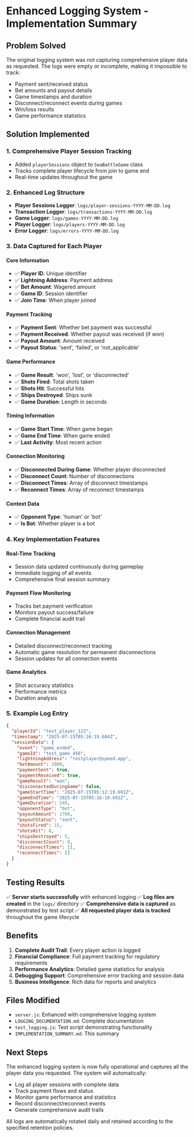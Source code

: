 # Enhanced Logging System - Implementation Summary

## Problem Solved
The original logging system was not capturing comprehensive player data as requested. The logs were empty or incomplete, making it impossible to track:
- Payment sent/received status
- Bet amounts and payout details
- Game timestamps and duration
- Disconnect/reconnect events during games
- Win/loss results
- Game performance statistics

## Solution Implemented

### 1. **Comprehensive Player Session Tracking**
- Added `playerSessions` object to `SeaBattleGame` class
- Tracks complete player lifecycle from join to game end
- Real-time updates throughout the game

### 2. **Enhanced Log Structure**
- **Player Sessions Logger**: `logs/player-sessions-YYYY-MM-DD.log`
- **Transaction Logger**: `logs/transactions-YYYY-MM-DD.log`
- **Game Logger**: `logs/games-YYYY-MM-DD.log`
- **Player Logger**: `logs/players-YYYY-MM-DD.log`
- **Error Logger**: `logs/errors-YYYY-MM-DD.log`

### 3. **Data Captured for Each Player**

#### Core Information
- ✅ **Player ID**: Unique identifier
- ✅ **Lightning Address**: Payment address
- ✅ **Bet Amount**: Wagered amount
- ✅ **Game ID**: Session identifier
- ✅ **Join Time**: When player joined

#### Payment Tracking
- ✅ **Payment Sent**: Whether bet payment was successful
- ✅ **Payment Received**: Whether payout was received (if won)
- ✅ **Payout Amount**: Amount received
- ✅ **Payout Status**: 'sent', 'failed', or 'not_applicable'

#### Game Performance
- ✅ **Game Result**: 'won', 'lost', or 'disconnected'
- ✅ **Shots Fired**: Total shots taken
- ✅ **Shots Hit**: Successful hits
- ✅ **Ships Destroyed**: Ships sunk
- ✅ **Game Duration**: Length in seconds

#### Timing Information
- ✅ **Game Start Time**: When game began
- ✅ **Game End Time**: When game ended
- ✅ **Last Activity**: Most recent action

#### Connection Monitoring
- ✅ **Disconnected During Game**: Whether player disconnected
- ✅ **Disconnect Count**: Number of disconnections
- ✅ **Disconnect Times**: Array of disconnect timestamps
- ✅ **Reconnect Times**: Array of reconnect timestamps

#### Context Data
- ✅ **Opponent Type**: 'human' or 'bot'
- ✅ **Is Bot**: Whether player is a bot

### 4. **Key Implementation Features**

#### Real-Time Tracking
- Session data updated continuously during gameplay
- Immediate logging of all events
- Comprehensive final session summary

#### Payment Flow Monitoring
- Tracks bet payment verification
- Monitors payout success/failure
- Complete financial audit trail

#### Connection Management
- Detailed disconnect/reconnect tracking
- Automatic game resolution for permanent disconnections
- Session updates for all connection events

#### Game Analytics
- Shot accuracy statistics
- Performance metrics
- Duration analysis

### 5. **Example Log Entry**
```json
{
  "playerId": "test_player_123",
  "timestamp": "2025-07-15T05:16:19.684Z",
  "sessionData": {
    "event": "game_ended",
    "gameId": "test_game_456",
    "lightningAddress": "testplayer@speed.app",
    "betAmount": 1000,
    "paymentSent": true,
    "paymentReceived": true,
    "gameResult": "won",
    "disconnectedDuringGame": false,
    "gameStartTime": "2025-07-15T05:12:19.691Z",
    "gameEndTime": "2025-07-15T05:16:19.691Z",
    "gameDuration": 240,
    "opponentType": "bot",
    "payoutAmount": 1700,
    "payoutStatus": "sent",
    "shotsFired": 15,
    "shotsHit": 8,
    "shipsDestroyed": 5,
    "disconnectCount": 0,
    "disconnectTimes": [],
    "reconnectTimes": []
  }
}
```

## Testing Results
✅ **Server starts successfully** with enhanced logging
✅ **Log files are created** in the `logs/` directory
✅ **Comprehensive data is captured** as demonstrated by test script
✅ **All requested player data is tracked** throughout the game lifecycle

## Benefits
1. **Complete Audit Trail**: Every player action is logged
2. **Financial Compliance**: Full payment tracking for regulatory requirements
3. **Performance Analytics**: Detailed game statistics for analysis
4. **Debugging Support**: Comprehensive error tracking and session data
5. **Business Intelligence**: Rich data for reports and analytics

## Files Modified
- `server.js`: Enhanced with comprehensive logging system
- `LOGGING_DOCUMENTATION.md`: Complete documentation
- `test_logging.js`: Test script demonstrating functionality
- `IMPLEMENTATION_SUMMARY.md`: This summary

## Next Steps
The enhanced logging system is now fully operational and captures all the player data you requested. The system will automatically:
- Log all player sessions with complete data
- Track payment flows and status
- Monitor game performance and statistics
- Record disconnect/reconnect events
- Generate comprehensive audit trails

All logs are automatically rotated daily and retained according to the specified retention policies.
